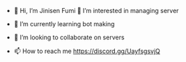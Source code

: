 - 👋 Hi, I’m Jinisen Fumi 
 👀 I’m interested in managing server

- 🌱 I’m currently learning bot making

- 💞️ I’m looking to collaborate on servers

- 📫 How to reach me https://discord.gg/UayfsgsvjQ



